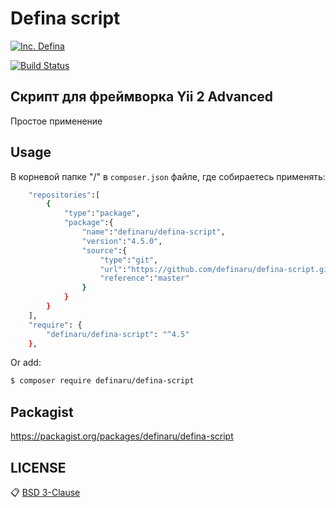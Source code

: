 # Defina script

[![Inc. Defina](https://definaru.github.io/assets/images/button11.png)](https://defina.ru)

[![Build Status](https://travis-ci.org/joemccann/dillinger.svg?branch=master)](https://defina.ru/blog/defina_script)

Скрипт для фреймворка Yii 2 Advanced
---------
Простое применение


## Usage

В корневой папке "/" в `composer.json` файле, где собираетесь применять:


```sh
    "repositories":[
        {
            "type":"package",
            "package":{
                "name":"definaru/defina-script",
                "version":"4.5.0",
                "source":{
                    "type":"git",
                    "url":"https://github.com/definaru/defina-script.git",
                    "reference":"master"
                }
            }
        }
    ],
    "require": {
        "definaru/defina-script": "^4.5"
    },
```

Or add:

```sh
$ composer require definaru/defina-script
```
## Packagist

<https://packagist.org/packages/definaru/defina-script>

## LICENSE

:clipboard: [BSD 3-Clause](https://github.com/definaru/defina-script/blob/master/LICENSE.md)
